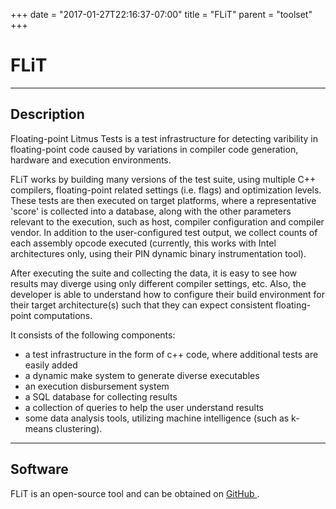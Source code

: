 +++
date = "2017-01-27T22:16:37-07:00"
title = "FLiT"
parent = "toolset"
+++

<h1>FLiT</h1>

---

## Description

Floating-point Litmus Tests is a test infrastructure for detecting varibility in floating-point code caused by variations in compiler code generation, hardware and execution environments.

FLiT works by building many versions of the test suite, using multiple C++ compilers, floating-point related settings (i.e. flags) and optimization levels. These tests are then executed on target platforms, where a representative 'score' is collected into a database, along with the other parameters relevant to the execution, such as host, compiler configuration and compiler vendor. In addition to the user-configured test output, we collect counts of each assembly opcode executed (currently, this works with Intel architectures only, using their PIN dynamic binary instrumentation tool).

After executing the suite and collecting the data, it is easy to see how results may diverge using only different compiler settings, etc. Also, the developer is able to understand how to configure their build environment for their target architecture(s) such that they can expect consistent floating-point computations.

It consists of the following components:

* a test infrastructure in the form of c++ code, where additional tests are easily added
* a dynamic make system to generate diverse executables
* an execution disbursement system
* a SQL database for collecting results
* a collection of queries to help the user understand results
* some data analysis tools, utilizing machine intelligence (such as k-means clustering).

---

## Software

FLiT is an open-source tool and can be obtained on <a class="smooth-link" title="GitHub" href="https://github.com/PRUNERS/FLiT"><u>GitHub</u> <i class="fa fa-github"></i></a>.